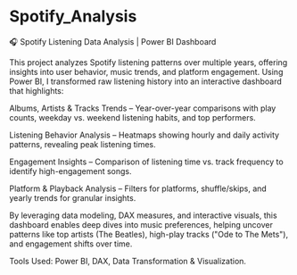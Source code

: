 # Spotify_Analysis

🎧 Spotify Listening Data Analysis | Power BI Dashboard

This project analyzes Spotify listening patterns over multiple years, offering insights into user behavior, music trends, and platform engagement. Using Power BI, I transformed raw listening history into an interactive dashboard that highlights:

Albums, Artists & Tracks Trends – Year-over-year comparisons with play counts, weekday vs. weekend listening habits, and top performers.

Listening Behavior Analysis – Heatmaps showing hourly and daily activity patterns, revealing peak listening times.

Engagement Insights – Comparison of listening time vs. track frequency to identify high-engagement songs.

Platform & Playback Analysis – Filters for platforms, shuffle/skips, and yearly trends for granular insights.

By leveraging data modeling, DAX measures, and interactive visuals, this dashboard enables deep dives into music preferences, helping uncover patterns like top artists (The Beatles), high-play tracks ("Ode to The Mets"), and engagement shifts over time.

Tools Used: Power BI, DAX, Data Transformation & Visualization.
